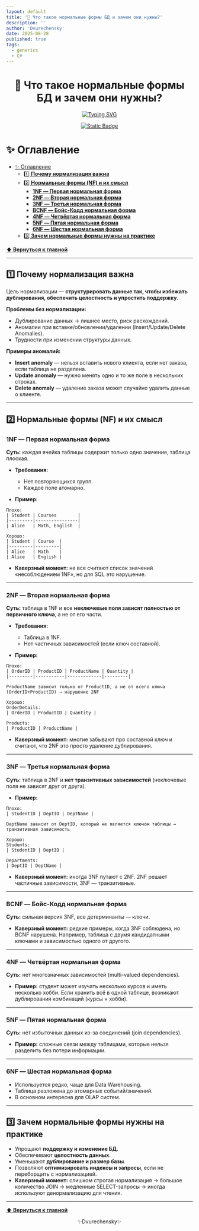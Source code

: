 ```yaml
---
layout: default
title: '🧮 Что такое нормальные формы БД и зачем они нужны?'
description: ''
author: 'Dvurechensky'
date: 2025-08-28
published: true
tags:
  - generics
  - C#
---
```


<h1 align="center">🧮 Что такое нормальные формы БД и зачем они нужны?</h1>
<p align="center">
    <a href="https://git.io/typing-svg"><img src="https://readme-typing-svg.demolab.com?font=Fira+Code&pause=1000&center=true&vCenter=true&width=435&lines=%D0%9F%D0%BE%D0%B2%D1%82%D0%BE%D1%80%D0%B5%D0%BD%D0%B8%D0%B5+-+%D0%BC%D0%B0%D1%82%D1%8C+%D1%83%D1%87%D0%B5%D0%BD%D0%B8%D1%8F" alt="Typing SVG" /></a>
</p>
<p align="center">
    <a href="https://sites.google.com/view/dvurechensky" target="_blank"><img alt="Static Badge" src="https://shields.dvurechensky.pro/badge/Dvurechensky-Nikolay-blue"></a>
</p>

# ✨ Оглавление

- [✨ Оглавление](#-оглавление)
  - [1️⃣ **Почему нормализация важна**](#1️⃣-почему-нормализация-важна)
  - [2️⃣ **Нормальные формы (NF) и их смысл**](#2️⃣-нормальные-формы-nf-и-их-смысл)
    - [**1NF — Первая нормальная форма**](#1nf--первая-нормальная-форма)
    - [**2NF — Вторая нормальная форма**](#2nf--вторая-нормальная-форма)
    - [**3NF — Третья нормальная форма**](#3nf--третья-нормальная-форма)
    - [**BCNF — Бойс-Кодд нормальная форма**](#bcnf--бойс-кодд-нормальная-форма)
    - [**4NF — Четвёртая нормальная форма**](#4nf--четвёртая-нормальная-форма)
    - [**5NF — Пятая нормальная форма**](#5nf--пятая-нормальная-форма)
    - [**6NF — Шестая нормальная форма**](#6nf--шестая-нормальная-форма)
  - [3️⃣ **Зачем нормальные формы нужны на практике**](#3️⃣-зачем-нормальные-формы-нужны-на-практике)

**[⬆ Вернуться к главной](../index.md)**

---

## 1️⃣ **Почему нормализация важна**

Цель нормализации — **структурировать данные так, чтобы избежать дублирования, обеспечить целостность и упростить поддержку**.

**Проблемы без нормализации:**

- Дублирование данных → лишнее место, риск расхождений.
- Аномалии при вставке/обновлении/удалении (Insert/Update/Delete Anomalies).
- Трудности при изменении структуры данных.

**Примеры аномалий:**

- **Insert anomaly** — нельзя вставить нового клиента, если нет заказа, если таблица не разделена.
- **Update anomaly** — нужно менять одно и то же поле в нескольких строках.
- **Delete anomaly** — удаление заказа может случайно удалить данные о клиенте.

---

## 2️⃣ **Нормальные формы (NF) и их смысл**

### **1NF — Первая нормальная форма**

**Суть:** каждая ячейка таблицы содержит только одно значение, таблица плоская.

- **Требования:**

  - Нет повторяющихся групп.
  - Каждое поле атомарно.

- **Пример:**

```text
Плохо:
| Student | Courses        |
|---------|----------------|
| Alice   | Math, English  |

Хорошо:
| Student | Course  |
|---------|---------|
| Alice   | Math    |
| Alice   | English |
```

- **Каверзный момент:** не все считают список значений «несоблюдением 1NF», но для SQL это нарушение.

---

### **2NF — Вторая нормальная форма**

**Суть:** таблица в 1NF и все **неключевые поля зависят полностью от первичного ключа**, а не от его части.

- **Требования:**

  - Таблица в 1NF.
  - Нет частичных зависимостей (если ключ составной).

- **Пример:**

```text
Плохо:
| OrderID | ProductID | ProductName | Quantity |
|---------|-----------|-------------|---------|

ProductName зависит только от ProductID, а не от всего ключа (OrderID+ProductID) → нарушение 2NF

Хорошо:
OrderDetails:
| OrderID | ProductID | Quantity |

Products:
| ProductID | ProductName |
```

- **Каверзный момент:** многие забывают про составной ключ и считают, что 2NF это просто удаление дублирования.

---

### **3NF — Третья нормальная форма**

**Суть:** таблица в 2NF и **нет транзитивных зависимостей** (неключевые поля не зависят друг от друга).

- **Пример:**

```text
Плохо:
| StudentID | DeptID | DeptName |

DeptName зависит от DeptID, который не является ключом таблицы → транзитивная зависимость

Хорошо:
Students:
| StudentID | DeptID |

Departments:
| DeptID | DeptName |
```

- **Каверзный момент:** иногда 3NF путают с 2NF. 2NF решает частичные зависимости, 3NF — транзитивные.

---

### **BCNF — Бойс-Кодд нормальная форма**

**Суть:** сильная версия 3NF, все детерминанты — ключи.

- **Каверзный момент:** редкие примеры, когда 3NF соблюдена, но BCNF нарушена. Например, таблица с двумя кандидатными ключами и зависимостью одного от другого.

---

### **4NF — Четвёртая нормальная форма**

**Суть:** нет многозначных зависимостей (multi-valued dependencies).

- **Пример:** студент может изучать несколько курсов и иметь несколько хобби. Если хранить всё в одной таблице, возникают дублирования комбинаций (курсы × хобби).

---

### **5NF — Пятая нормальная форма**

**Суть:** нет избыточных данных из-за соединений (join dependencies).

- **Пример:** сложные связи между таблицами, которые нельзя разделить без потери информации.

---

### **6NF — Шестая нормальная форма**

- Используется редко, чаще для Data Warehousing.
- Таблица разложена до атомарных событий/значений.
- В основном интересна для OLAP систем.

---

## 3️⃣ **Зачем нормальные формы нужны на практике**

- Упрощают **поддержку и изменение БД**.
- Обеспечивают **целостность данных**.
- Уменьшают **дублирование и размер базы**.
- Позволяют **оптимизировать индексы и запросы**, если не переборщить с нормализацией.
- **Каверзный момент:** слишком строгая нормализация → большое количество JOIN → медленные SELECT-запросы → иногда используют денормализацию для чтения.

---

**[⬆ Вернуться к главной](../index.md)**

<p align="center">✨Dvurechensky✨</p>
